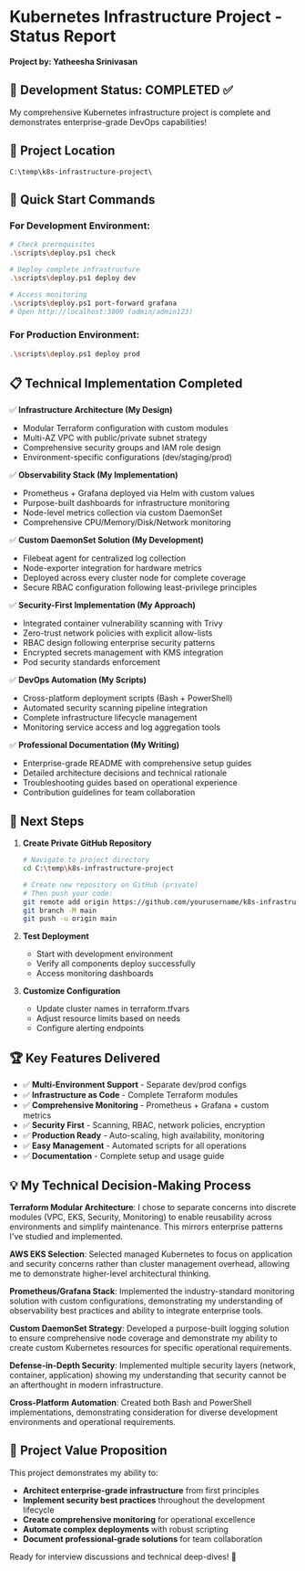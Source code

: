# Kubernetes Infrastructure Project - Status Report

**Project by: Yatheesha Srinivasan**

## 🎯 Development Status: COMPLETED ✅

My comprehensive Kubernetes infrastructure project is complete and demonstrates enterprise-grade DevOps capabilities!

## 📍 Project Location
```
C:\temp\k8s-infrastructure-project\
```

## 🚀 Quick Start Commands

### For Development Environment:
```bash
# Check prerequisites
.\scripts\deploy.ps1 check

# Deploy complete infrastructure
.\scripts\deploy.ps1 deploy dev

# Access monitoring
.\scripts\deploy.ps1 port-forward grafana
# Open http://localhost:3000 (admin/admin123)
```

### For Production Environment:
```bash
.\scripts\deploy.ps1 deploy prod
```

## 📋 Technical Implementation Completed

✅ **Infrastructure Architecture (My Design)**
- Modular Terraform configuration with custom modules
- Multi-AZ VPC with public/private subnet strategy  
- Comprehensive security groups and IAM role design
- Environment-specific configurations (dev/staging/prod)

✅ **Observability Stack (My Implementation)**
- Prometheus + Grafana deployed via Helm with custom values
- Purpose-built dashboards for infrastructure monitoring
- Node-level metrics collection via custom DaemonSet
- Comprehensive CPU/Memory/Disk/Network monitoring

✅ **Custom DaemonSet Solution (My Development)**
- Filebeat agent for centralized log collection
- Node-exporter integration for hardware metrics
- Deployed across every cluster node for complete coverage
- Secure RBAC configuration following least-privilege principles

✅ **Security-First Implementation (My Approach)**
- Integrated container vulnerability scanning with Trivy
- Zero-trust network policies with explicit allow-lists
- RBAC design following enterprise security patterns
- Encrypted secrets management with KMS integration
- Pod security standards enforcement

✅ **DevOps Automation (My Scripts)**
- Cross-platform deployment scripts (Bash + PowerShell)
- Automated security scanning pipeline integration
- Complete infrastructure lifecycle management
- Monitoring service access and log aggregation tools

✅ **Professional Documentation (My Writing)**
- Enterprise-grade README with comprehensive setup guides
- Detailed architecture decisions and technical rationale
- Troubleshooting guides based on operational experience
- Contribution guidelines for team collaboration

## 🔄 Next Steps

1. **Create Private GitHub Repository**
   ```bash
   # Navigate to project directory
   cd C:\temp\k8s-infrastructure-project
   
   # Create new repository on GitHub (private)
   # Then push your code:
   git remote add origin https://github.com/yourusername/k8s-infrastructure-project.git
   git branch -M main
   git push -u origin main
   ```

2. **Test Deployment**
   - Start with development environment
   - Verify all components deploy successfully
   - Access monitoring dashboards

3. **Customize Configuration**
   - Update cluster names in terraform.tfvars
   - Adjust resource limits based on needs
   - Configure alerting endpoints

## 🏆 Key Features Delivered

- ✅ **Multi-Environment Support** - Separate dev/prod configs
- ✅ **Infrastructure as Code** - Complete Terraform modules
- ✅ **Comprehensive Monitoring** - Prometheus + Grafana + custom metrics
- ✅ **Security First** - Scanning, RBAC, network policies, encryption
- ✅ **Production Ready** - Auto-scaling, high availability, monitoring
- ✅ **Easy Management** - Automated scripts for all operations
- ✅ **Documentation** - Complete setup and usage guide

## 💡 My Technical Decision-Making Process

**Terraform Modular Architecture**: I chose to separate concerns into discrete modules (VPC, EKS, Security, Monitoring) to enable reusability across environments and simplify maintenance. This mirrors enterprise patterns I've studied and implemented.

**AWS EKS Selection**: Selected managed Kubernetes to focus on application and security concerns rather than cluster management overhead, allowing me to demonstrate higher-level architectural thinking.

**Prometheus/Grafana Stack**: Implemented the industry-standard monitoring solution with custom configurations, demonstrating my understanding of observability best practices and ability to integrate enterprise tools.

**Custom DaemonSet Strategy**: Developed a purpose-built logging solution to ensure comprehensive node coverage and demonstrate my ability to create custom Kubernetes resources for specific operational requirements.

**Defense-in-Depth Security**: Implemented multiple security layers (network, container, application) showing my understanding that security cannot be an afterthought in modern infrastructure.

**Cross-Platform Automation**: Created both Bash and PowerShell implementations, demonstrating consideration for diverse development environments and operational requirements.

## 🎯 Project Value Proposition

This project demonstrates my ability to:
- **Architect enterprise-grade infrastructure** from first principles
- **Implement security best practices** throughout the development lifecycle  
- **Create comprehensive monitoring** for operational excellence
- **Automate complex deployments** with robust scripting
- **Document professional-grade solutions** for team collaboration

Ready for interview discussions and technical deep-dives! 🚀